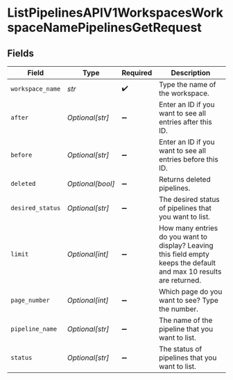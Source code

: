 # ListPipelinesAPIV1WorkspacesWorkspaceNamePipelinesGetRequest


## Fields

| Field                                                                                                                | Type                                                                                                                 | Required                                                                                                             | Description                                                                                                          |
| -------------------------------------------------------------------------------------------------------------------- | -------------------------------------------------------------------------------------------------------------------- | -------------------------------------------------------------------------------------------------------------------- | -------------------------------------------------------------------------------------------------------------------- |
| `workspace_name`                                                                                                     | *str*                                                                                                                | :heavy_check_mark:                                                                                                   | Type the name of the workspace.                                                                                      |
| `after`                                                                                                              | *Optional[str]*                                                                                                      | :heavy_minus_sign:                                                                                                   | Enter an ID if you want to see all entries after this ID.                                                            |
| `before`                                                                                                             | *Optional[str]*                                                                                                      | :heavy_minus_sign:                                                                                                   | Enter an ID if you want to see all entries before this ID.                                                           |
| `deleted`                                                                                                            | *Optional[bool]*                                                                                                     | :heavy_minus_sign:                                                                                                   | Returns deleted pipelines.                                                                                           |
| `desired_status`                                                                                                     | *Optional[str]*                                                                                                      | :heavy_minus_sign:                                                                                                   | The desired status of pipelines that you want to list.                                                               |
| `limit`                                                                                                              | *Optional[int]*                                                                                                      | :heavy_minus_sign:                                                                                                   | How many entries do you want to display? Leaving this field empty keeps the default and max 10 results are returned. |
| `page_number`                                                                                                        | *Optional[int]*                                                                                                      | :heavy_minus_sign:                                                                                                   | Which page do you want to see? Type the number.                                                                      |
| `pipeline_name`                                                                                                      | *Optional[str]*                                                                                                      | :heavy_minus_sign:                                                                                                   | The name of the pipeline that you want to list.                                                                      |
| `status`                                                                                                             | *Optional[str]*                                                                                                      | :heavy_minus_sign:                                                                                                   | The status of pipelines that you want to list.                                                                       |
